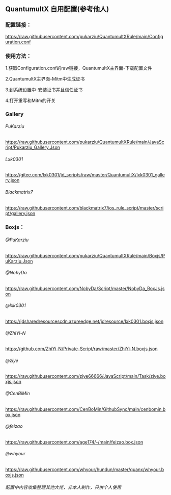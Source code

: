## QuantumultX 自用配置(参考他人)


### 配置链接：
https://raw.githubusercontent.com/pukarziu/QuantumultXRule/main/Configuration.conf <br>


### 使用方法：

  1.获取Configuration.conf的raw链接，QuantumultX主界面-下载配置文件<br>

  2.QuantumultX主界面-Mitm中生成证书<br>

  3.到系统设置中-安装证书并且信任证书<br>

  4.打开重写和Mitm的开关<br>


### Gallery
###### PuKarziu
https://raw.githubusercontent.com/pukarziu/QuantumultXRule/main/JavaScript/Pukarziu_Gallery.Json <br>
###### Lxk0301
https://gitee.com/lxk0301/jd_scripts/raw/master/QuantumultX/lxk0301_gallery.json <br>
###### Blackmatrix7
https://raw.githubusercontent.com/blackmatrix7/ios_rule_script/master/script/gallery.json <br>



### Boxjs：
###### @PuKarziu
https://raw.githubusercontent.com/pukarziu/QuantumultXRule/main/Boxjs/PuKarziu.Json
###### @NobyDa
https://raw.githubusercontent.com/NobyDa/Script/master/NobyDa_BoxJs.json 

###### @lxk0301
https://jdsharedresourcescdn.azureedge.net/jdresource/lxk0301.boxjs.json

###### @ZhiYi-N
https://github.com/ZhiYi-N/Private-Script/raw/master/ZhiYi-N.boxjs.json

###### @ziye
https://raw.githubusercontent.com/ziye66666/JavaScript/main/Task/ziye.boxjs.json

###### @CenBiMin
https://raw.githubusercontent.com/CenBoMin/GithubSync/main/cenbomin.box.json

###### @feizao
https://raw.githubusercontent.com/age174/-/main/feizao.box.json

###### @whyour
https://raw.githubusercontent.com/whyour/hundun/master/quanx/whyour.boxjs.json





######  配置中内容收集整理其他大佬，非本人制作，只供个人使用
